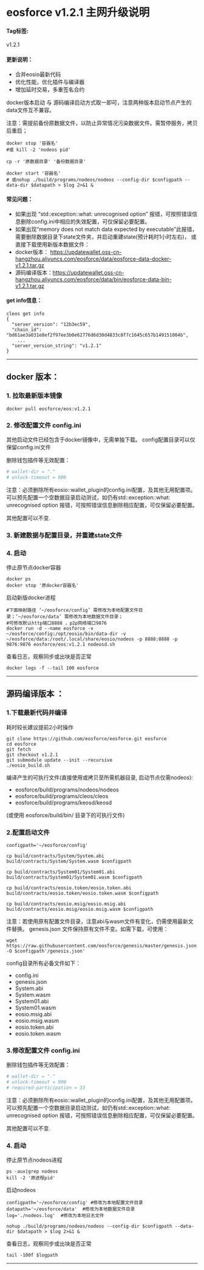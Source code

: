 # eosforce v1.2.1 主网升级说明

#### Tag标签:
v1.2.1

#### 更新说明：
- 合并eosio最新代码
- 优化性能，优化插件与编译器
- 增加延时交易，多重签名合约

docker版本启动 与 源码编译启动方式取一即可，注意两种版本启动节点产生的data文件互不兼容。

注意：需提前备份原数据文件，以防止异常情况污染数据文件。需暂停服务，拷贝后重启；
```shell
docker stop '容器名'
#或 kill -2 'nodeos pid' 

cp -r '原数据目录' '备份数据目录' 

docker start '容器名'
# 或nohup ./build/programs/nodeos/nodeos --config-dir $configpath --data-dir $datapath > $log 2>&1 &
```

#### 常见问题：
- 如果出现 “std::exception::what: unrecognised option” 报错，可按照错误信息删除config.ini中相应的失效配置，可仅保留必要配置。
- 如果出现“memory does not match data expected by executable”此报错， 需要删除数据目录下state文件夹，并启动重建state(预计耗时1小时左右)， 
或直接下载使用新版本数据文件：
- docker版本： https://updatewallet.oss-cn-hangzhou.aliyuncs.com/eosforce/data/eosforce-data-docker-v1.2.1.tar.gz
- 源码编译版本：https://updatewallet.oss-cn-hangzhou.aliyuncs.com/eosforce/data/bin/eosforce-data-bin-v1.2.1.tar.gz


#### get info信息：
```shell
cleos get info
{
  "server_version": "12b3ec59",
  "chain_id": "bd61ae3a031e8ef2f97ee3b0e62776d6d30d4833c8f7c1645c657b149151004b",
	...
  "server_version_string": "v1.2.1"
}
```

-----
## docker 版本：

### 1. 拉取最新版本镜像

```shell
docker pull eosforce/eos:v1.2.1
```

### 2. 修改配置文件 config.ini

其他启动文件已经包含于docker镜像中，无需单独下载。
config配置目录可以仅保留config.ini文件

删除钱包插件等无效配置：
```ini
# wallet-dir = "."
# unlock-timeout = 900
```

注意：必须删除所有eosio::wallet_plugin的config.ini配置，及其他无用配置项。
可以预先配置一个空数据目录启动测试，如仍有std::exception::what: unrecognised option 报错，可按照错误信息删除相应配置，可仅保留必要配置。

其他配置可以不变.

### 3. 新建数据与配置目录，并重建state文件



### 4. 启动

停止原节点docker容器

```shell
docker ps
docker stop '原docker容器名'
```

启动新版docker进程

```shell
#下面映射路径 ‘~/eosforce/config’ 需修改为本地配置文件目录；‘~/eosforce/data’ 需修改为本地数据文件目录；
#可修改默认http端口8888 ，p2p网络端口9876
docker run -d --name eosforce -v ~/eosforce/config:/opt/eosio/bin/data-dir -v ~/eosforce/data:/root/.local/share/eosio/nodeos -p 8888:8888 -p 9876:9876 eosforce/eos:v1.2.1 nodeosd.sh
```

查看日志，观察同步或出块是否正常
```shell
docker logs -f --tail 100 eosforce
```

----
## 源码编译版本 ：

### 1.下载最新代码并编译

耗时较长建议提前2小时操作

```shell
git clone https://github.com/eosforce/eosforce.git eosforce
cd eosforce
git fetch
git checkout v1.2.1
git submodule update --init --recursive
./eosio_build.sh
```

编译产生的可执行文件(直接使用或拷贝至所需机器目录, 启动节点仅需nodeos):

- eosforce/build/programs/nodeos/nodeos
- eosforce/build/programs/cleos/cleos
- eosforce/build/programs/keosd/keosd

 (或使用 eosforce/build/bin/ 目录下的可执行文件)

### 2.配置启动文件

```shell
configpath='~/eosforce/config'

cp build/contracts/System/System.abi build/contracts/System/System.wasm $configpath

cp build/contracts/System01/System01.abi build/contracts/System01/System01.wasm $configpath

cp build/contracts/eosio.token/eosio.token.abi build/contracts/eosio.token/eosio.token.wasm $configpath

cp build/contracts/eosio.msig/eosio.msig.abi build/contracts/eosio.msig/eosio.msig.wasm $configpath

```
注意：若使用原有配置文件目录，注意abi与wasm文件有变化，仍需使用最新文件替换。
genesis.json 文件保持原有文件不变。如需下载，可使用：

```shell
wget https://raw.githubusercontent.com/eosforce/genesis/master/genesis.json -O $configpath'/genesis.json' 
```

config目录所有必备文件如下：

- config.ini
- genesis.json
- System.abi  
- System.wasm  
- System01.abi 
- System01.wasm  
- eosio.msig.abi  
- eosio.msig.wasm  
- eosio.token.abi  
- eosio.token.wasm  


### 3.修改配置文件 config.ini

删除钱包插件等无效配置：
```ini
# wallet-dir = "."
# unlock-timeout = 900
# required-participation = 33
```

注意：必须删除所有eosio::wallet_plugin的config.ini配置，及其他无用配置项。
可以预先配置一个空数据目录启动测试，如仍有std::exception::what: unrecognised option 报错，可按照错误信息删除相应配置，可仅保留必要配置。

其他配置可以不变.


### 4. 启动

停止原节点nodeos进程

```shell
ps -aux|grep nodeos
kill -2 '原进程pid'
```

启动nodeos

```shell
configpath='~/eosforce/config' #修改为本地配置文件目录
datapath='~/eosforce/data'	#修改为本地数据文件目录
log='./nodeos.log'	#修改为本地日志文件

nohup ./build/programs/nodeos/nodeos --config-dir $configpath --data-dir $datapath > $log 2>&1 &
```

查看日志，观察同步或出块是否正常

```shell
tail -100f $logpath
```

------

